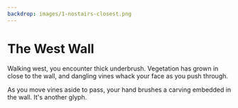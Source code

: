 ```yaml
---
backdrop: images/1-nostairs-closest.png
---
```


# The West Wall

Walking west, you encounter thick underbrush. Vegetation has grown in close to the wall, and dangling vines whack your face as you push through.

As you move vines aside to pass, your hand brushes a carving embedded in the wall. It's another glyph.

<Item id="7" />

<Page url="398" instructions="Another puzzler. Your guidebook provides another clue: '3: Machine Learning can help you predict the prevalence of this kind of species.'" action="Walk south" condition="7" />
